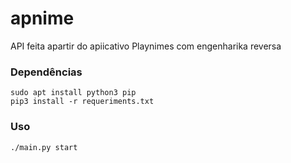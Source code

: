 # apnime
API feita apartir do apiicativo Playnimes com engenharika reversa

### Dependências
    sudo apt install python3 pip
    pip3 install -r requeriments.txt

### Uso
    ./main.py start
